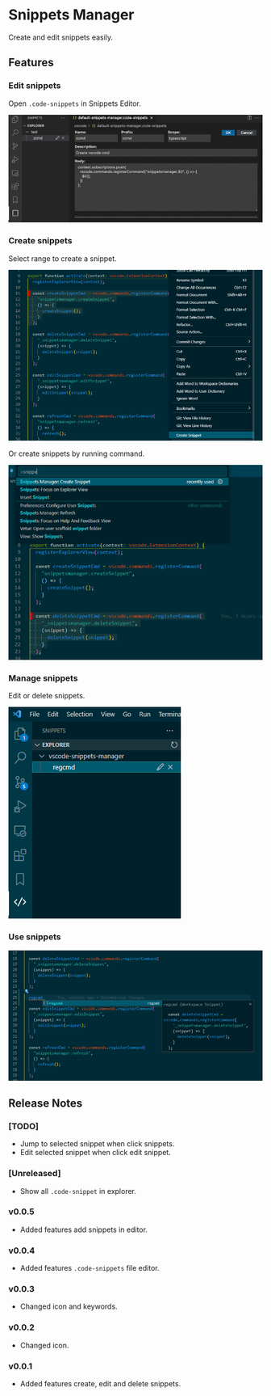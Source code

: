 # Snippets Manager

Create and edit snippets easily.

## Features

### Edit snippets

Open `.code-snippets` in Snippets Editor.

![feature edit](images/edit.png)

### Create snippets

Select range to create a snippet.

![feature create](images/create1.png)

Or create snippets by running command.

![feature create](images/create2.png)

### Manage snippets

Edit or delete snippets.

![feature create](images/manager.png)

### Use snippets

![usage](images/usage.png)

## Release Notes

### [TODO]

- Jump to selected snippet when click snippets.
- Edit selected snippet when click edit snippet.

### [Unreleased]

- Show all `.code-snippet` in explorer.

### v0.0.5

- Added features add snippets in editor.

### v0.0.4

- Added features `.code-snippets` file editor.

### v0.0.3

- Changed icon and keywords.

### v0.0.2

- Changed icon.

### v0.0.1

- Added features create, edit and delete snippets.
